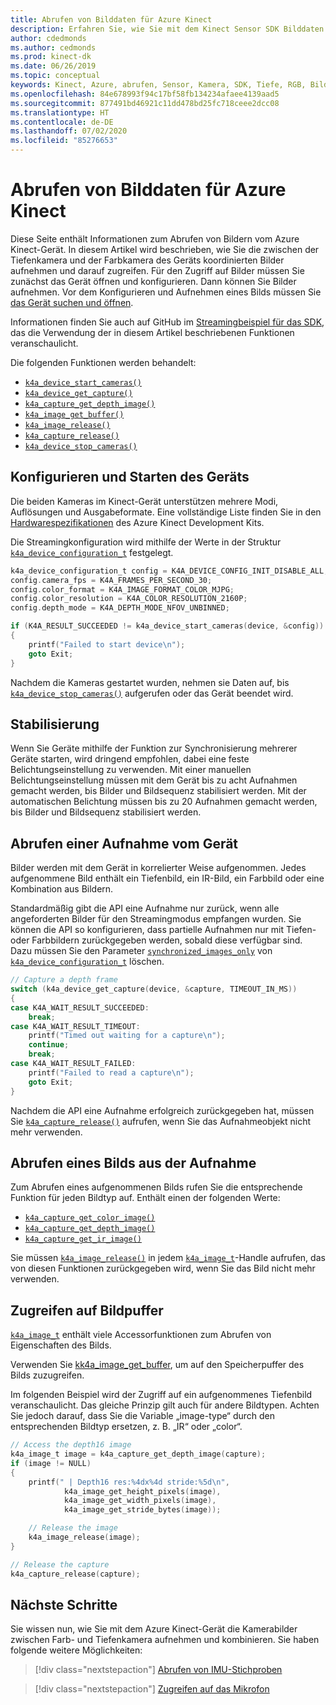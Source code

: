 ```yaml
---
title: Abrufen von Bilddaten für Azure Kinect
description: Erfahren Sie, wie Sie mit dem Kinect Sensor SDK Bilddaten für Azure Kinect abrufen können.
author: cdedmonds
ms.author: cedmonds
ms.prod: kinect-dk
ms.date: 06/26/2019
ms.topic: conceptual
keywords: Kinect, Azure, abrufen, Sensor, Kamera, SDK, Tiefe, RGB, Bilder, Farbe, Aufnahme, Auflösung, Puffer
ms.openlocfilehash: 84e678993f94c17bf58fb134234afaee4139aad5
ms.sourcegitcommit: 877491bd46921c11dd478bd25fc718ceee2dcc08
ms.translationtype: HT
ms.contentlocale: de-DE
ms.lasthandoff: 07/02/2020
ms.locfileid: "85276653"
---
```

# <a name="retrieve-azure-kinect-image-data"></a>Abrufen von Bilddaten für Azure Kinect

Diese Seite enthält Informationen zum Abrufen von Bildern vom Azure Kinect-Gerät. In diesem Artikel wird beschrieben, wie Sie die zwischen der Tiefenkamera und der Farbkamera des Geräts koordinierten Bilder aufnehmen und darauf zugreifen. Für den Zugriff auf Bilder müssen Sie zunächst das Gerät öffnen und konfigurieren. Dann können Sie Bilder aufnehmen.
Vor dem Konfigurieren und Aufnehmen eines Bilds müssen Sie [das Gerät suchen und öffnen](find-then-open-device.md).

Informationen finden Sie auch auf GitHub im [Streamingbeispiel für das SDK](https://github.com/microsoft/Azure-Kinect-Sensor-SDK/tree/develop/examples/streaming), das die Verwendung der in diesem Artikel beschriebenen Funktionen veranschaulicht.

Die folgenden Funktionen werden behandelt:

- [`k4a_device_start_cameras()`](https://microsoft.github.io/Azure-Kinect-Sensor-SDK/master/group___functions_gaad7a85e1e5471810262442fc4a8e217a.html#gaad7a85e1e5471810262442fc4a8e217a)
- [`k4a_device_get_capture()`](https://microsoft.github.io/Azure-Kinect-Sensor-SDK/master/group___functions_ga4dac757a33657f4d3dbf1ae8b21c158a.html#ga4dac757a33657f4d3dbf1ae8b21c158a)
- [`k4a_capture_get_depth_image()`](https://microsoft.github.io/Azure-Kinect-Sensor-SDK/master/group___functions_gafa03513da96bf6b8c254fc11a04ee6d6.html#gafa03513da96bf6b8c254fc11a04ee6d6)
- [`k4a_image_get_buffer()`](https://microsoft.github.io/Azure-Kinect-Sensor-SDK/master/group___functions_ga2ef070cf4e543cd0f726478af332546e.html#ga2ef070cf4e543cd0f726478af332546e)
- [`k4a_image_release()`](https://microsoft.github.io/Azure-Kinect-Sensor-SDK/master/group___functions_ga27c81863b13fafc3934a32935a014e9f.html#ga27c81863b13fafc3934a32935a014e9f)
- [`k4a_capture_release()`](https://microsoft.github.io/Azure-Kinect-Sensor-SDK/master/group___functions_ga0ed6f74ec403c3eac1b8ef3afb32cee6.html#ga0ed6f74ec403c3eac1b8ef3afb32cee6)
- [`k4a_device_stop_cameras()`](https://microsoft.github.io/Azure-Kinect-Sensor-SDK/master/group___functions_ga4fa0e0a011a7105309ad97f081a5d6b8.html#ga4fa0e0a011a7105309ad97f081a5d6b8)
  
## <a name="configure-and-start-the-device"></a>Konfigurieren und Starten des Geräts

Die beiden Kameras im Kinect-Gerät unterstützen mehrere Modi, Auflösungen und Ausgabeformate. Eine vollständige Liste finden Sie in den [Hardwarespezifikationen](hardware-specification.md) des Azure Kinect Development Kits.

Die Streamingkonfiguration wird mithilfe der Werte in der Struktur [`k4a_device_configuration_t`](https://microsoft.github.io/Azure-Kinect-Sensor-SDK/master/structk4a__device__configuration__t.html) festgelegt.

```C
k4a_device_configuration_t config = K4A_DEVICE_CONFIG_INIT_DISABLE_ALL;
config.camera_fps = K4A_FRAMES_PER_SECOND_30;
config.color_format = K4A_IMAGE_FORMAT_COLOR_MJPG;
config.color_resolution = K4A_COLOR_RESOLUTION_2160P;
config.depth_mode = K4A_DEPTH_MODE_NFOV_UNBINNED;

if (K4A_RESULT_SUCCEEDED != k4a_device_start_cameras(device, &config))
{
    printf("Failed to start device\n");
    goto Exit;
}
```

Nachdem die Kameras gestartet wurden, nehmen sie Daten auf, bis [`k4a_device_stop_cameras()`](https://microsoft.github.io/Azure-Kinect-Sensor-SDK/master/group___functions_ga4fa0e0a011a7105309ad97f081a5d6b8.html#ga4fa0e0a011a7105309ad97f081a5d6b8) aufgerufen oder das Gerät beendet wird.

## <a name="stabilization"></a>Stabilisierung

Wenn Sie Geräte mithilfe der Funktion zur Synchronisierung mehrerer Geräte starten, wird dringend empfohlen, dabei eine feste Belichtungseinstellung zu verwenden.
Mit einer manuellen Belichtungseinstellung müssen mit dem Gerät bis zu acht Aufnahmen gemacht werden, bis Bilder und Bildsequenz stabilisiert werden. Mit der automatischen Belichtung müssen bis zu 20 Aufnahmen gemacht werden, bis Bilder und Bildsequenz stabilisiert werden.

## <a name="get-a-capture-from-the-device"></a>Abrufen einer Aufnahme vom Gerät

Bilder werden mit dem Gerät in korrelierter Weise aufgenommen. Jedes aufgenommene Bild enthält ein Tiefenbild, ein IR-Bild, ein Farbbild oder eine Kombination aus Bildern.

Standardmäßig gibt die API eine Aufnahme nur zurück, wenn alle angeforderten Bilder für den Streamingmodus empfangen wurden. Sie können die API so konfigurieren, dass partielle Aufnahmen nur mit Tiefen- oder Farbbildern zurückgegeben werden, sobald diese verfügbar sind. Dazu müssen Sie den Parameter [`synchronized_images_only`](https://microsoft.github.io/Azure-Kinect-Sensor-SDK/master/structk4a__device__configuration__t_a8208974f05d89fc1362c6a0900bdef4d.html#a8208974f05d89fc1362c6a0900bdef4d) von [`k4a_device_configuration_t`](https://microsoft.github.io/Azure-Kinect-Sensor-SDK/master/structk4a__device__configuration__t.html) löschen.

```C
// Capture a depth frame
switch (k4a_device_get_capture(device, &capture, TIMEOUT_IN_MS))
{
case K4A_WAIT_RESULT_SUCCEEDED:
    break;
case K4A_WAIT_RESULT_TIMEOUT:
    printf("Timed out waiting for a capture\n");
    continue;
    break;
case K4A_WAIT_RESULT_FAILED:
    printf("Failed to read a capture\n");
    goto Exit;
}
```

Nachdem die API eine Aufnahme erfolgreich zurückgegeben hat, müssen Sie [`k4a_capture_release()`](https://microsoft.github.io/Azure-Kinect-Sensor-SDK/master/group___functions_ga0ed6f74ec403c3eac1b8ef3afb32cee6.html#ga0ed6f74ec403c3eac1b8ef3afb32cee6) aufrufen, wenn Sie das Aufnahmeobjekt nicht mehr verwenden.

## <a name="get-an-image-from-the-capture"></a>Abrufen eines Bilds aus der Aufnahme

Zum Abrufen eines aufgenommenen Bilds rufen Sie die entsprechende Funktion für jeden Bildtyp auf. Enthält einen der folgenden Werte:

- [`k4a_capture_get_color_image()`](https://microsoft.github.io/Azure-Kinect-Sensor-SDK/master/group___functions_ga683e440b5f22215a2de58d7fa140488c.html#ga683e440b5f22215a2de58d7fa140488c)
- [`k4a_capture_get_depth_image()`](https://microsoft.github.io/Azure-Kinect-Sensor-SDK/master/group___functions_gafa03513da96bf6b8c254fc11a04ee6d6.html#gafa03513da96bf6b8c254fc11a04ee6d6)
- [`k4a_capture_get_ir_image()`](https://microsoft.github.io/Azure-Kinect-Sensor-SDK/master/group___functions_ga1531c3fa76a7c174b8f2eab24de91794.html#ga1531c3fa76a7c174b8f2eab24de91794)

Sie müssen [`k4a_image_release()`](https://microsoft.github.io/Azure-Kinect-Sensor-SDK/master/group___functions_ga27c81863b13fafc3934a32935a014e9f.html#ga27c81863b13fafc3934a32935a014e9f) in jedem [`k4a_image_t`](https://microsoft.github.io/Azure-Kinect-Sensor-SDK/master/structk4a__image__t.html)-Handle aufrufen, das von diesen Funktionen zurückgegeben wird, wenn Sie das Bild nicht mehr verwenden.

## <a name="access-image-buffers"></a>Zugreifen auf Bildpuffer

[`k4a_image_t`](https://microsoft.github.io/Azure-Kinect-Sensor-SDK/master/structk4a__image__t.html) enthält viele Accessorfunktionen zum Abrufen von Eigenschaften des Bilds.

Verwenden Sie [kk4a_image_get_buffer](https://microsoft.github.io/Azure-Kinect-Sensor-SDK/master/group___functions_ga2ef070cf4e543cd0f726478af332546e.html#ga2ef070cf4e543cd0f726478af332546e), um auf den Speicherpuffer des Bilds zuzugreifen.

Im folgenden Beispiel wird der Zugriff auf ein aufgenommenes Tiefenbild veranschaulicht. Das gleiche Prinzip gilt auch für andere Bildtypen. Achten Sie jedoch darauf, dass Sie die Variable „image-type“ durch den entsprechenden Bildtyp ersetzen, z. B. „IR“ oder „color“.

```C
// Access the depth16 image
k4a_image_t image = k4a_capture_get_depth_image(capture);
if (image != NULL)
{
    printf(" | Depth16 res:%4dx%4d stride:%5d\n",
            k4a_image_get_height_pixels(image),
            k4a_image_get_width_pixels(image),
            k4a_image_get_stride_bytes(image));

    // Release the image
    k4a_image_release(image);
}

// Release the capture
k4a_capture_release(capture);
```

## <a name="next-steps"></a>Nächste Schritte

Sie wissen nun, wie Sie mit dem Azure Kinect-Gerät die Kamerabilder zwischen Farb- und Tiefenkamera aufnehmen und kombinieren. Sie haben folgende weitere Möglichkeiten:

>[!div class="nextstepaction"]
>[Abrufen von IMU-Stichproben](retrieve-imu-samples.md)

>[!div class="nextstepaction"]
>[Zugreifen auf das Mikrofon](access-mics.md)
